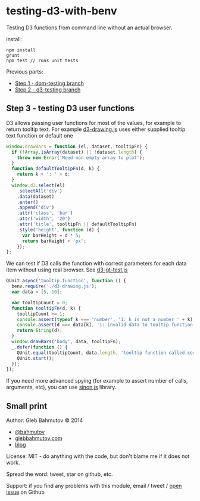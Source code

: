 # testing-d3-with-benv

Testing D3 functions from command line without an actual browser.

install:

    npm install
    grunt
    npm test // runs unit tests

Previous parts:

* [Step 1 - dom-testing branch](https://github.com/bahmutov/testing-d3-with-benv/tree/dom-testing)
* [Step 2 - d3-testing branch](https://github.com/bahmutov/testing-d3-with-benv/tree/d3-testing)

## Step 3 - testing D3 user functions

D3 allows passing user functions for most of the values, for example to
return tooltip text. For example [d3-drawing.js](d3-drawing.js) uses either
supplied tooltip text function or default one

```js
window.drawBars = function (el, dataset, tooltipFn) {
  if (!Array.isArray(dataset) || !dataset.length) {
    throw new Error('Need non empty array to plot');
  }
  function defaultTooltipFn(d, k) {
    return k + ': ' + d;
  }
  window.d3.select(el)
    .selectAll('div')
    .data(dataset)
    .enter()
    .append('div')
    .attr('class', 'bar')
    .attr('width', '20')
    .attr('title', tooltipFn || defaultTooltipFn)
    .style('height', function (d) {
      var barHeight = d * 5;
      return barHeight + 'px';
    });
};
```

We can test if D3 calls the function with correct parameters for each data item
without using real browser. See [d3-gt-test.js](d3-gt-test.js)

```js
QUnit.async('tooltip function', function () {
  benv.require('./d3-drawing.js');
  var data = [5, 10];

  var tooltipCount = 0;
  function tooltipFn(d, k) {
    tooltipCount += 1;
    console.assert(typeof k === 'number', '1: k is not a number ' + k);
    console.assert(d === data[k], '1: invalid data to tooltip function ' + k);
    return String(d);
  }
  window.drawBars('body', data, tooltipFn);
  _.defer(function () {
    QUnit.equal(tooltipCount, data.length, 'tooltip function called correct number of times');
    QUnit.start();
  });
});
```

If you need more advanced spying (for example to assert number of calls, arguments, etc),
you can use [sinon.js](https://github.com/webjars/sinonjs) library.

## Small print

Author: Gleb Bahmutov &copy; 2014

* [@bahmutov](https://twitter.com/bahmutov)
* [glebbahmutov.com](http://glebbahmutov.com)
* [blog](http://bahmutov.calepin.co/)

License: MIT - do anything with the code, but don't blame me if it does not work.

Spread the word: tweet, star on github, etc.

Support: if you find any problems with this module, email / tweet /
[open issue](https://github.com/bahmutov/testing-d3-with-benv/issues) on Github
